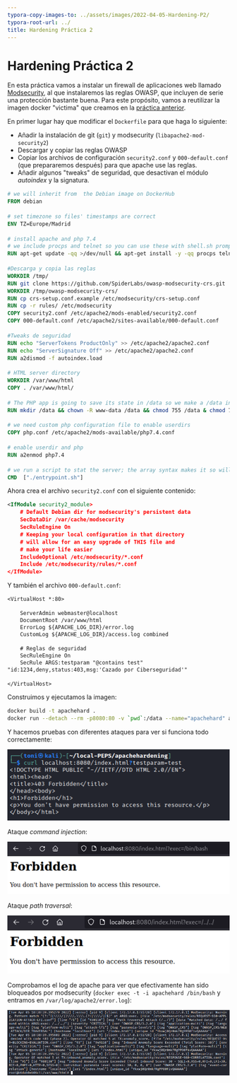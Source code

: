 ```yaml
---
typora-copy-images-to: ../assets/images/2022-04-05-Hardening-P2/
typora-root-url: ../
title: Hardening Práctica 2
---
```


# Hardening Práctica 2

En esta práctica vamos a instalar un firewall de aplicaciones web llamado [Modsecurity](https://es.wikipedia.org/wiki/Mod_Security), al que instalaremos las reglas OWASP, que incluyen de serie una protección bastante buena. Para este propósito, vamos a reutilizar la imagen docker "victima" que creamos en la [práctica anterior](https://tonisalm.github.io/2022/03/15/Validacion.html).

En primer lugar hay que modificar el `Dockerfile` para que haga lo siguiente:

* Añadir la instalación de git (`git`) y modsecurity (`libapache2-mod-security2`)
* Descargar y copiar las reglas OWASP
* Copiar los archivos de configuración `security2.conf` y `000-default.conf` (que prepararemos después) para que apache use las reglas.
* Añadir algunos "tweaks" de seguridad, que desactivan el módulo *autoindex* y la signatura.

```dockerfile
# we will inherit from  the Debian image on DockerHub
FROM debian

# set timezone so files' timestamps are correct
ENV TZ=Europe/Madrid

# install apache and php 7.4
# we include procps and telnet so you can use these with shell.sh prompt
RUN apt-get update -qq >/dev/null && apt-get install -y -qq procps telnet apache2 git libapache2-mod-security2 php7.4 -qq >/dev/null

#Descarga y copia las reglas
WORKDIR /tmp/
RUN git clone https://github.com/SpiderLabs/owasp-modsecurity-crs.git
WORKDIR /tmp/owasp-modsecurity-crs/
RUN cp crs-setup.conf.example /etc/modsecurity/crs-setup.conf
RUN cp -r rules/ /etc/modsecurity
COPY security2.conf /etc/apache2/mods-enabled/security2.conf
COPY 000-default.conf /etc/apache2/sites-available/000-default.conf

#Tweaks de seguridad
RUN echo "ServerTokens ProductOnly" >> /etc/apache2/apache2.conf
RUN echo "ServerSignature Off" >> /etc/apache2/apache2.conf
RUN a2dismod -f autoindex.load

# HTML server directory
WORKDIR /var/www/html
COPY . /var/www/html/

# The PHP app is going to save its state in /data so we make a /data inside the container
RUN mkdir /data && chown -R www-data /data && chmod 755 /data & chmod 755 -R /var/www/html/

# we need custom php configuration file to enable userdirs
COPY php.conf /etc/apache2/mods-available/php7.4.conf

# enable userdir and php
RUN a2enmod php7.4

# we run a script to stat the server; the array syntax makes it so will work as we want
CMD  ["./entrypoint.sh"]

```

Ahora crea el archivo `security2.conf` con el siguiente contenido:

```xml
<IfModule security2_module>
	# Default Debian dir for modsecurity's persistent data
	SecDataDir /var/cache/modsecurity
	SecRuleEngine On
	# Keeping your local configuration in that directory
	# will allow for an easy upgrade of THIS file and
	# make your life easier
    IncludeOptional /etc/modsecurity/*.conf
	Include /etc/modsecurity/rules/*.conf	
</IfModule>
```

Y también el archivo `000-default.conf`:

```
<VirtualHost *:80>

	ServerAdmin webmaster@localhost
	DocumentRoot /var/www/html
	ErrorLog ${APACHE_LOG_DIR}/error.log
	CustomLog ${APACHE_LOG_DIR}/access.log combined

	# Reglas de seguridad
	SecRuleEngine On
	SecRule ARGS:testparam "@contains test" "id:1234,deny,status:403,msg:'Cazado por Ciberseguridad'"

</VirtualHost>

```

Construimos y ejecutamos la imagen:

```bash
docker build -t apachehard .
docker run --detach --rm -p8080:80 -v `pwd`:/data --name="apachehard" apachehard
```

Y hacemos pruebas con diferentes ataques para ver si funciona todo correctamente:

![image-20220405180018740](/assets/images/2022-04-05-Hardening-P2/image-20220405180018740.png)

Ataque *command injection*:

![image-20220405182028233](/assets/images/2022-04-05-Hardening-P2/image-20220405182028233.png)

Ataque *path traversal*:

![image-20220405183052081](/assets/images/2022-04-05-Hardening-P2/image-20220405183052081.png)

Comprobamos el log de apache para ver que efectivamente han sido bloqueados por modsecurity (`docker exec -t -i apachehard /bin/bash` y entramos en `/var/log/apache2/error.log`):

![image-20220405183945210](/assets/images/2022-04-05-Hardening-P2/image-20220405183945210.png)
